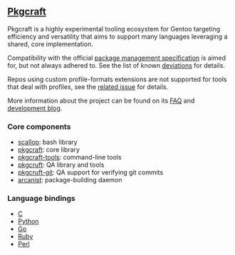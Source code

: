 ## [Pkgcraft][blog]

Pkgcraft is a highly experimental tooling ecosystem for Gentoo targeting
efficiency and versatility that aims to support many languages leveraging a
shared, core implementation.

Compatibility with the official [package management specification][pmspec] is
aimed for, but not always adhered to. See the list of known [deviations] for
details.

Repos using custom profile-formats extensions are not supported for tools that
deal with profiles, see the [related issue][profile-formats] for details.

More information about the project can be found on its [FAQ] and
[development blog][blog].

### Core components

- [scallop]: bash library
- [pkgcraft]: core library
- [pkgcraft-tools]: command-line tools
- [pkgcruft]: QA library and tools
- [pkgcruft-git]: QA support for verifying git commits
- [arcanist]: package-building daemon

### Language bindings

- [C]
- [Python]
- [Go]
- [Ruby]
- [Perl]

[faq]: <https://pkgcraft.github.io/about/>
[blog]: <https://pkgcraft.github.io/>
[scallop]: <https://github.com/pkgcraft/pkgcraft/tree/main/crates/scallop>
[pkgcraft]: <https://github.com/pkgcraft/pkgcraft/tree/main/crates/pkgcraft>
[pkgcraft-tools]: <https://github.com/pkgcraft/pkgcraft/tree/main/crates/pkgcraft-tools>
[pkgcruft]: <https://github.com/pkgcraft/pkgcraft/tree/main/crates/pkgcruft>
[pkgcruft-git]: <https://github.com/pkgcraft/pkgcraft/tree/main/crates/pkgcruft-git>
[arcanist]: <https://github.com/pkgcraft/pkgcraft/tree/main/crates/arcanist>
[pmspec]: https://wiki.gentoo.org/wiki/Project:Package_Manager_Specification
[deviations]: https://github.com/orgs/pkgcraft/discussions/134
[profile-formats]: https://github.com/pkgcraft/pkgcraft/issues/251

[c]: <https://github.com/pkgcraft/pkgcraft/tree/main/crates/pkgcraft-c>
[python]: <https://github.com/pkgcraft/pkgcraft-python>
[go]: <https://github.com/pkgcraft/pkgcraft-go>
[ruby]: <https://github.com/pkgcraft/pkgcraft-ruby>
[perl]: <https://github.com/pkgcraft/pkgcraft-perl>
